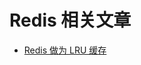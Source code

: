 # Redis 相关文章
* [Redis 做为 LRU 缓存](https://github.com/ximply/Redis/blob/master/using-redis-as-an-lru-cache.md)

